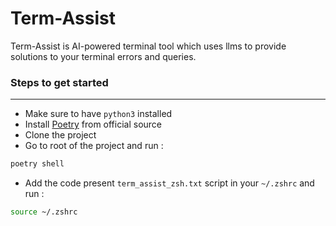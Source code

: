 # Term-Assist

Term-Assist is AI-powered terminal tool which uses llms to provide solutions to your terminal errors and queries.

### Steps to get started

---

- Make sure to have `python3` installed
- Install [Poetry](https://python-poetry.org/docs/) from official source
- Clone the project
- Go to root of the project and run :

```sh
poetry shell
```

- Add the code present `term_assist_zsh.txt` script in your `~/.zshrc` and run :

```sh
source ~/.zshrc
```
